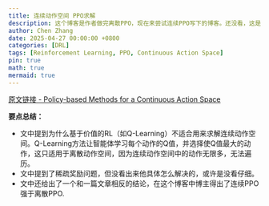 ```yaml
---
title: 连续动作空间 PPO求解
description: 这个博客是作者做完离散PPO，现在来尝试连续PPO写下的博客。还没看，这是我在探索PPO求解连续动作空间问题时候找到的一篇博客。希望有所帮助。这个博主应该很有意思。
author: Chen Zhang
date: 2025-04-27 00:00:00 +0800
categories: [DRL]
tags: [Reinforcement Learning, PPO, Continuous Action Space]
pin: true
math: true
mermaid: true
---
```


[原文链接 - Policy-based Methods for a Continuous Action Space](https://medium.com/geekculture/policy-based-methods-for-a-continuous-action-space-7b5ecffac43a)

**要点总结：**
- 文中提到为什么基于价值的RL（如Q-Learning）不适合用来求解连续动作空间。Q-Learning方法让智能体学习每个动作的Q值，并选择使Q值最大的动作，这只适用于离散动作空间，因为连续动作空间中的动作无限多，无法遍历。
- 文中提到了稀疏奖励问题，但没看出来他具体怎么解决的，或许是没看仔细。
- 文中还给出了一个和一篇文章相反的结论，在这个博客中博主得出了连续PPO强于离散PPO.
